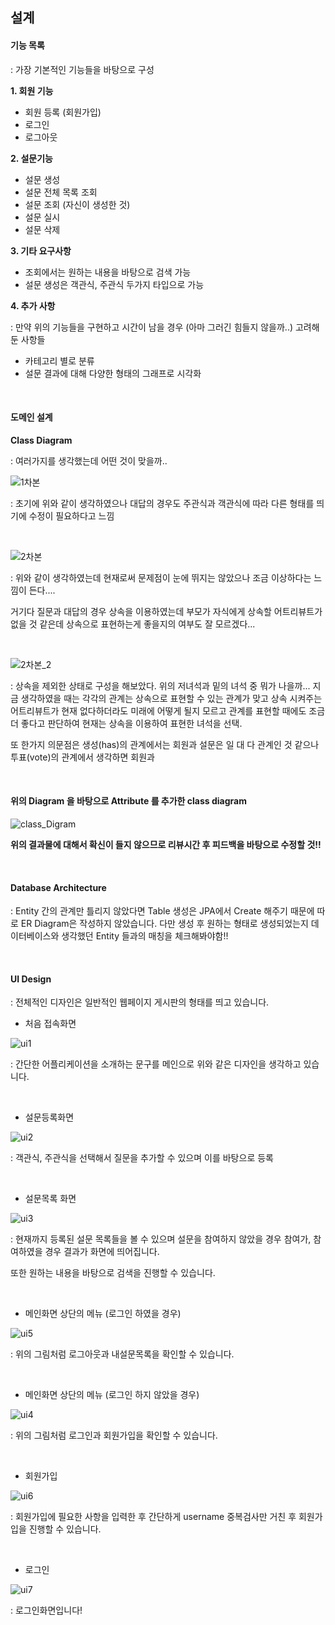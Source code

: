## 설계

#### 기능 목록

: 가장 기본적인 기능들을 바탕으로 구성

**1. 회원 기능**
* 회원 등록 (회원가입)
* 로그인
* 로그아웃


**2. 설문기능**
* 설문 생성
* 설문 전체 목록 조회
* 설문 조회 (자신이 생성한 것)
* 설문 실시
* 설문 삭제


**3. 기타 요구사항**
* 조회에서는 원하는 내용을 바탕으로 검색 가능
* 설문 생성은 객관식, 주관식 두가지 타입으로 가능


**4. 추가 사항**

: 만약 위의 기능들을 구현하고 시간이 남을 경우 (아마 그러긴 힘들지 않을까..) 고려해둔 사항들

* 카테고리 별로 분류
* 설문 결과에 대해 다양한 형태의 그래프로 시각화

<br/>



#### 도메인 설계

**Class Diagram**

: 여러가지를 생각했는데 어떤 것이 맞을까..

![1차본](https://user-images.githubusercontent.com/31160622/102178685-31e00880-3ee9-11eb-9bd5-d4761ac9e178.PNG)

: 초기에 위와 같이 생각하였으나 대답의 경우도 주관식과 객관식에 따라 다른 형태를 띄기에 수정이 필요하다고 느낌

<br/>


![2차본](https://user-images.githubusercontent.com/31160622/102178693-34daf900-3ee9-11eb-849c-e10c091a8872.PNG)

: 위와 같이 생각하였는데 현재로써 문제점이 눈에 뛰지는 않았으나 조금 이상하다는 느낌이 든다.... 

거기다 질문과 대답의 경우 상속을 이용하였는데 부모가 자식에게 상속할 어트리뷰트가 없을 것 같은데 상속으로 표현하는게 좋을지의 여부도 잘 모르겠다...

<br/>


![2차본_2](https://user-images.githubusercontent.com/31160622/102178697-373d5300-3ee9-11eb-8acd-afff004efb32.PNG)

: 상속을 제외한 상태로 구성을 해보았다. 위의 저녀석과 밑의 녀석 중 뭐가 나을까... 지금 생각하였을 때는 각각의 관계는 상속으로 표현할 수 있는 관계가 맞고 상속 시켜주는 어트리뷰트가 현재 없다하더라도 미래에 어떻게 될지 모르고 관계를 표현할 때에도 조금 더 좋다고 판단하여 현재는 상속을 이용하여 표현한 녀석을 선택.

또 한가지 의문점은 생성(has)의 관계에서는 회원과 설문은 일 대 다 관계인 것 같으나 투표(vote)의 관계에서 생각하면 회원과

<br/>


#### 위의 Diagram 을 바탕으로 Attribute 를 추가한 class diagram
![class_Digram](https://user-images.githubusercontent.com/31160622/102184972-aa4bc700-3ef3-11eb-89c3-6f1ba7ed97e9.png)

**위의 결과물에 대해서 확신이 들지 않으므로 리뷰시간 후 피드백을 바탕으로 수정할 것!!**

<br/>



#### Database Architecture

: Entity 간의 관계만 틀리지 않았다면 Table 생성은 JPA에서 Create 해주기 때문에 따로 ER Diagram은 작성하지 않았습니다. 다만 생성 후 원하는 형태로 생성되었는지 데이터베이스와 생각했던 Entity 들과의 매칭을 체크해봐야함!!

<br/>



#### UI Design

: 전체적인 디자인은 일반적인 웹페이지 게시판의 형태를 띄고 있습니다. 

* 처음 접속화면

![ui1](https://user-images.githubusercontent.com/31160622/102196091-c3a83f80-3f02-11eb-95ad-eb2e1c6d31d7.PNG)

: 간단한 어플리케이션을 소개하는 문구를 메인으로 위와 같은 디자인을 생각하고 있습니다. 

<br/>


* 설문등록화면

![ui2](https://user-images.githubusercontent.com/31160622/102196149-d91d6980-3f02-11eb-9fc0-817bca218045.PNG)

: 객관식, 주관식을 선택해서 질문을 추가할 수 있으며 이를 바탕으로 등록

<br/>


* 설문목록 화면

![ui3](https://user-images.githubusercontent.com/31160622/102196162-db7fc380-3f02-11eb-9de6-f29bb4f89f67.PNG)

: 현재까지 등록된 설문 목록들을 볼 수 있으며 설문을 참여하지 않았을 경우 참여가, 참여하였을 경우 결과가 화면에 띄어집니다.

  또한 원하는 내용을 바탕으로 검색을 진행할 수 있습니다.
  
<br/>


* 메인화면 상단의 메뉴 (로그인 하였을 경우)

![ui5](https://user-images.githubusercontent.com/31160622/102196180-e0dd0e00-3f02-11eb-9e27-e094cae2e3ec.PNG)

: 위의 그림처럼 로그아웃과 내설문목록을 확인할 수 있습니다.

<br/>


* 메인화면 상단의 메뉴 (로그인 하지 않았을 경우)

![ui4](https://user-images.githubusercontent.com/31160622/102196175-de7ab400-3f02-11eb-95d6-11f448f2a159.PNG)

: 위의 그림처럼 로그인과 회원가입을 확인할 수 있습니다.

<br/>


* 회원가입

![ui6](https://user-images.githubusercontent.com/31160622/102196191-e5a1c200-3f02-11eb-818e-965ac095c4a8.PNG)

: 회원가입에 필요한 사항을 입력한 후 간단하게 username 중복검사만 거친 후 회원가입을 진행할 수 있습니다.

<br/>



* 로그인

![ui7](https://user-images.githubusercontent.com/31160622/102196206-e9cddf80-3f02-11eb-9610-c13b6bfb3765.PNG)

: 로그인화면입니다!
